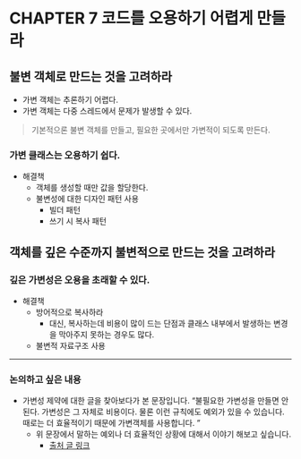 # CHAPTER 7 코드를 오용하기 어렵게 만들라

## 불변 객체로 만드는 것을 고려하라

- 가변 객체는 추론하기 어렵다.
- 가변 객체는 다중 스레드에서 문제가 발생할 수 있다.

> 기본적으론 불변 객체를 만들고, 필요한 곳에서만 가변적이 되도록 만든다.
>

### 가변 클래스는 오용하기 쉽다.

- 해결책
  - 객체를 생성할 때만 값을 할당한다.
  - 불변성에 대한 디자인 패턴 사용
    - 빌더 패턴
    - 쓰기 시 복사 패턴

## 객체를 깊은 수준까지 불변적으로 만드는 것을 고려하라

### 깊은 가변성은 오용을 초래할 수 있다.

- 해결책
  - 방어적으로 복사하라
    - 대신, 복사하는데 비용이 많이 드는 단점과 클래스 내부에서 발생하는 변경을 막아주지 못하는 경우도 많다.
  - 불변적 자료구조 사용

---

### 논의하고 싶은 내용

- 가변성 제약에 대한 글을 찾아보다가 본 문장입니다. “불필요한 가변성을 만들면 안된다. 가변성은 그 자체로 비용이다. 물론 이런 규칙에도 예외가 있을 수 있습니다. 때로는 더 효율적이기 때문에 가변객체를 사용합니다. ”  
  - 위 문장에서 말하는 예외나 더 효율적인 상황에 대해서 이야기 해보고 싶습니다.
    - [출처 글 링크](https://jaehochoe.medium.com/better-kotlin-%EA%B0%80%EB%B3%80%EC%84%B1-%EC%A0%9C%EC%95%BD-b3201b2fabc4)
